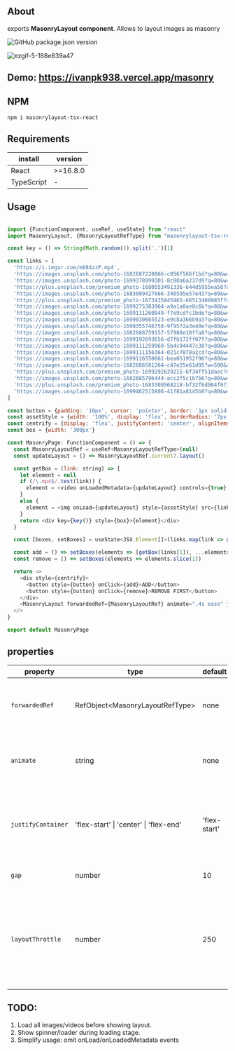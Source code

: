 ## About
exports **MasonryLayout component**.
Allows to layout images as masonry

![GitHub package.json version](https://img.shields.io/github/package-json/v/inhibate/masonrylayout-tsx-react)

![ezgif-5-188e839a47](https://github.com/inhibate/masonrylayout/assets/7237762/061b05e7-60bc-4efb-993e-62a45f440f3c)

## Demo: https://ivanpk938.vercel.app/masonry

## NPM
```npm i masonrylayout-tsx-react```

## Requirements

| install | version |
| --- | --- |
| React | >=16.8.0 |
| TypeScript | - |

## Usage
```js

import {FunctionComponent, useRef, useState} from "react"
import MasonryLayout, {MasonryLayoutRefType} from "masonrylayout-tsx-react"

const key = () => String(Math.random()).split('.')[1]

const links = [
  'https://i.imgur.com/m884zzP.mp4',
  'https://images.unsplash.com/photo-1682687220866-c856f566f1bd?q=80&w=1470&auto=format&fit=crop&ixlib=rb-4.0.3&ixid=M3wxMjA3fDF8MHxwaG90by1wYWdlfHx8fGVufDB8fHx8fA%3D%3D',
  'https://images.unsplash.com/photo-1699378999301-8c88a6a237d9?q=80&w=1364&auto=format&fit=crop&ixlib=rb-4.0.3&ixid=M3wxMjA3fDB8MHxwaG90by1wYWdlfHx8fGVufDB8fHx8fA%3D%3D',
  'https://plus.unsplash.com/premium_photo-1680553491336-644d5955ea50?q=80&w=1470&auto=format&fit=crop&ixlib=rb-4.0.3&ixid=M3wxMjA3fDB8MHxwaG90by1wYWdlfHx8fGVufDB8fHx8fA%3D%3D',
  'https://images.unsplash.com/photo-1683009427666-340595e57e43?q=80&w=1470&auto=format&fit=crop&ixlib=rb-4.0.3&ixid=M3wxMjA3fDF8MHxwaG90by1wYWdlfHx8fGVufDB8fHx8fA%3D%3D',
  'https://plus.unsplash.com/premium_photo-1673435845965-66513400985f?q=80&w=1332&auto=format&fit=crop&ixlib=rb-4.0.3&ixid=M3wxMjA3fDB8MHxwaG90by1wYWdlfHx8fGVufDB8fHx8fA%3D%3D',
  'https://images.unsplash.com/photo-1699275303964-a9a1a8ae8c6b?q=80&w=1470&auto=format&fit=crop&ixlib=rb-4.0.3&ixid=M3wxMjA3fDB8MHxwaG90by1wYWdlfHx8fGVufDB8fHx8fA%3D%3D',
  'https://images.unsplash.com/photo-1699111260849-f7e9cdfc1bde?q=80&w=1374&auto=format&fit=crop&ixlib=rb-4.0.3&ixid=M3wxMjA3fDB8MHxwaG90by1wYWdlfHx8fGVufDB8fHx8fA%3D%3D',
  'https://images.unsplash.com/photo-1699030665523-e9c8a366b9a3?q=80&w=1332&auto=format&fit=crop&ixlib=rb-4.0.3&ixid=M3wxMjA3fDB8MHxwaG90by1wYWdlfHx8fGVufDB8fHx8fA%3D%3D',
  'https://images.unsplash.com/photo-1699355746758-9f9572a3e40e?q=80&w=1374&auto=format&fit=crop&ixlib=rb-4.0.3&ixid=M3wxMjA3fDB8MHxwaG90by1wYWdlfHx8fGVufDB8fHx8fA%3D%3D',
  'https://images.unsplash.com/photo-1682688759157-57988e10ffa8?q=80&w=1470&auto=format&fit=crop&ixlib=rb-4.0.3&ixid=M3wxMjA3fDF8MHxwaG90by1wYWdlfHx8fGVufDB8fHx8fA%3D%3D',
  'https://images.unsplash.com/photo-1699192693656-d7fb172ff07f?q=80&w=1374&auto=format&fit=crop&ixlib=rb-4.0.3&ixid=M3wxMjA3fDB8MHxwaG90by1wYWdlfHx8fGVufDB8fHx8fA%3D%3D',
  'https://images.unsplash.com/photo-1699111259969-5b4c94447c38?q=80&w=1374&auto=format&fit=crop&ixlib=rb-4.0.3&ixid=M3wxMjA3fDB8MHxwaG90by1wYWdlfHx8fGVufDB8fHx8fA%3D%3D',
  'https://images.unsplash.com/photo-1699111156364-021c7878a2cd?q=80&w=1374&auto=format&fit=crop&ixlib=rb-4.0.3&ixid=M3wxMjA3fDB8MHxwaG90by1wYWdlfHx8fGVufDB8fHx8fA%3D%3D',
  'https://images.unsplash.com/photo-1699116550661-bea051952f96?q=80&w=1470&auto=format&fit=crop&ixlib=rb-4.0.3&ixid=M3wxMjA3fDB8MHxwaG90by1wYWdlfHx8fGVufDB8fHx8fA%3D%3D',
  'https://images.unsplash.com/photo-1682686581264-c47e25e61d95?w=500&auto=format&fit=crop&q=60&ixlib=rb-4.0.3&ixid=M3wxMjA3fDF8MHxlZGl0b3JpYWwtZmVlZHwxfHx8ZW58MHx8fHx8',
  'https://plus.unsplash.com/premium_photo-1699292639215-6f34ff51daec?q=80&w=1470&auto=format&fit=crop&ixlib=rb-4.0.3&ixid=M3wxMjA3fDB8MHxwaG90by1wYWdlfHx8fGVufDB8fHx8fA%3D%3D',
  'https://images.unsplash.com/photo-1682685796444-acc2f5c1b7b6?q=80&w=1470&auto=format&fit=crop&ixlib=rb-4.0.3&ixid=M3wxMjA3fDF8MHxwaG90by1wYWdlfHx8fGVufDB8fHx8fA%3D%3D',
  'https://plus.unsplash.com/premium_photo-1683309568218-bf32f6d904f0?ixlib=rb-4.0.3&ixid=M3wxMjA3fDB8MHxlZGl0b3JpYWwtZmVlZHwyNHx8fGVufDB8fHx8fA%3D%3D&auto=format&fit=crop&w=700&q=60',
  'https://images.unsplash.com/photo-1699462515808-41f81a8145b0?q=80&w=1470&auto=format&fit=crop&ixlib=rb-4.0.3&ixid=M3wxMjA3fDB8MHxwaG90by1wYWdlfHx8fGVufDB8fHx8fA%3D%3D'
]

const button = {padding: '10px', cursor: 'pointer', border: '1px solid transparent', margin: '20px 5px'}
const assetStyle = {width: '100%', display: 'flex', borderRadius: '7px'}
const centrify = {display: 'flex', justifyContent: 'center', alignItems: 'center'}
const box = {width: '300px'}

const MasonryPage: FunctionComponent = () => {
  const MasonryLayoutRef = useRef<MasonryLayoutRefType>(null)
  const updateLayout = () => MasonryLayoutRef.current?.layout()

  const getBox = (link: string) => {
    let element = null
    if (/\.mp4$/.test(link)) {
      element = <video onLoadedMetadata={updateLayout} controls={true} autoPlay={true} loop={true} muted style={assetStyle}><source src={link} type="video/mp4" /></video>
    }
    else {
      element = <img onLoad={updateLayout} style={assetStyle} src={link} />
    }
    return <div key={key()} style={box}>{element}</div>
  }

  const [boxes, setBoxes] = useState<JSX.Element[]>(links.map(link => getBox(link)))

  const add = () => setBoxes(elements => [getBox(links[1]), ...elements])
  const remove = () => setBoxes(elements => elements.slice(1))

  return <>
    <div style={centrify}>
      <button style={button} onClick={add}>ADD</button>
      <button style={button} onClick={remove}>REMOVE FIRST</button>
    </div>
    <MasonryLayout forwardedRef={MasonryLayoutRef} animate=".4s ease" justifyContainer="center" gap={5} layoutThrottle={200}>{boxes}</MasonryLayout>
  </>
}

export default MasonryPage
```

## properties

| property | type | default | description |
| --- | --- | --- | --- |
| `forwardedRef` | RefObject\<MasonryLayoutRefType\> | none | Provides **layout()** function. Used to layout elements |
| `animate` | string | none | To animate elements using CSS-transition. Example: **.4s ease** |
| `justifyContainer` | 'flex-start' \| 'center' \| 'flex-end' | 'flex-start' | Specifies how to place container (in which all elements are nested) |
| `gap` | number | 10 | A gap for the elements |
| `layoutThrottle` | number | 250 | Delay after which the **layout()** function is called to layout elements when browser's window is resized | 

## TODO:
1) Load all images/videos before showing layout.
2) Show spinner/loader during loading stage.
3) Simplify usage: omit onLoad/onLoadedMetadata events
